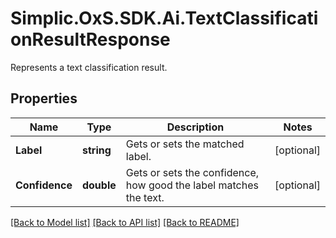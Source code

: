 # Simplic.OxS.SDK.Ai.TextClassificationResultResponse
Represents a text classification result.

## Properties

Name | Type | Description | Notes
------------ | ------------- | ------------- | -------------
**Label** | **string** | Gets or sets the matched label. | [optional] 
**Confidence** | **double** | Gets or sets the confidence, how good the label matches the text. | [optional] 

[[Back to Model list]](../README.md#documentation-for-models) [[Back to API list]](../README.md#documentation-for-api-endpoints) [[Back to README]](../README.md)

